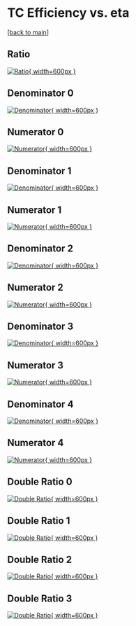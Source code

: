 # TC Efficiency vs. eta

[[back to main](./)]



## Ratio

[![Ratio](../mtv/var/TC_base_0_-1_eff_eta.png){ width=600px }](../mtv/var/TC_base_0_-1_eff_eta.pdf)

## Denominator 0

[![Denominator](../mtv/den/TC_base_0_-1_eff_eta_den0.png){ width=600px }](../mtv/den/TC_base_0_-1_eff_eta_den0.pdf)

## Numerator 0

[![Numerator](../mtv/num/TC_base_0_-1_eff_eta_num0.png){ width=600px }](../mtv/num/TC_base_0_-1_eff_eta_num0.pdf)

## Denominator 1

[![Denominator](../mtv/den/TC_base_0_-1_eff_eta_den1.png){ width=600px }](../mtv/den/TC_base_0_-1_eff_eta_den1.pdf)

## Numerator 1

[![Numerator](../mtv/num/TC_base_0_-1_eff_eta_num1.png){ width=600px }](../mtv/num/TC_base_0_-1_eff_eta_num1.pdf)

## Denominator 2

[![Denominator](../mtv/den/TC_base_0_-1_eff_eta_den2.png){ width=600px }](../mtv/den/TC_base_0_-1_eff_eta_den2.pdf)

## Numerator 2

[![Numerator](../mtv/num/TC_base_0_-1_eff_eta_num2.png){ width=600px }](../mtv/num/TC_base_0_-1_eff_eta_num2.pdf)

## Denominator 3

[![Denominator](../mtv/den/TC_base_0_-1_eff_eta_den3.png){ width=600px }](../mtv/den/TC_base_0_-1_eff_eta_den3.pdf)

## Numerator 3

[![Numerator](../mtv/num/TC_base_0_-1_eff_eta_num3.png){ width=600px }](../mtv/num/TC_base_0_-1_eff_eta_num3.pdf)

## Denominator 4

[![Denominator](../mtv/den/TC_base_0_-1_eff_eta_den4.png){ width=600px }](../mtv/den/TC_base_0_-1_eff_eta_den4.pdf)

## Numerator 4

[![Numerator](../mtv/num/TC_base_0_-1_eff_eta_num4.png){ width=600px }](../mtv/num/TC_base_0_-1_eff_eta_num4.pdf)

## Double Ratio 0

[![Double Ratio](../mtv/ratio/TC_base_0_-1_eff_eta_ratio0.png){ width=600px }](../mtv/ratio/TC_base_0_-1_eff_eta_ratio0.pdf)

## Double Ratio 1

[![Double Ratio](../mtv/ratio/TC_base_0_-1_eff_eta_ratio1.png){ width=600px }](../mtv/ratio/TC_base_0_-1_eff_eta_ratio1.pdf)

## Double Ratio 2

[![Double Ratio](../mtv/ratio/TC_base_0_-1_eff_eta_ratio2.png){ width=600px }](../mtv/ratio/TC_base_0_-1_eff_eta_ratio2.pdf)

## Double Ratio 3

[![Double Ratio](../mtv/ratio/TC_base_0_-1_eff_eta_ratio3.png){ width=600px }](../mtv/ratio/TC_base_0_-1_eff_eta_ratio3.pdf)

